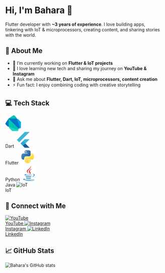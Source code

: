 # Hi, I'm Bahara 👋

Flutter developer with **~3 years of experience**. I love building apps, tinkering with IoT & microprocessors, creating content, and sharing stories with the world.  

## 🌱 About Me
- 🔭 I’m currently working on **Flutter & IoT projects**  
- 🌱 I love learning new tech and sharing my journey on **YouTube & Instagram**  
- 💬 Ask me about **Flutter, Dart, IoT, microprocessors, content creation**  
- ⚡ Fun fact: I enjoy combining coding with creative storytelling  

## 💻 Tech Stack
<p align="left">
  <img alt="Dart" src="https://raw.githubusercontent.com/devicons/devicon/master/icons/dart/dart-original.svg" width="50" height="50"/><br>Dart
  <img alt="Flutter" src="https://raw.githubusercontent.com/devicons/devicon/master/icons/flutter/flutter-original.svg" width="50" height="50"/><br>Flutter
  <img alt="Python" src="https://raw.githubusercontent.com/devicons/devicon/master/icons/python/python-original.svg" width="50" height="50"/><br>Python
  <img alt="Java" src="https://raw.githubusercontent.com/devicons/devicon/master/icons/java/java-original.svg" width="50" height="50"/><br>Java
  <img alt="IoT" src="https://raw.githubusercontent.com/simple-icons/simple-icons/develop/icons/arduino.svg" width="50" height="50"/><br>IoT
</p>

## 📱 Connect with Me
<p align="left">
  <a href="https://www.youtube.com/channel/UC5-TDS43ukQKaT0WLUonkZA" target="_blank">
    <img alt="YouTube" src="https://cdn.jsdelivr.net/npm/simple-icons@v10/icons/youtube.svg" width="50" height="50"/><br>YouTube
  </a>
  <a href="https://www.instagram.com/bahara.code.craft/profilecard/" target="_blank">
    <img alt="Instagram" src="https://cdn.jsdelivr.net/npm/simple-icons@v10/icons/instagram.svg" width="50" height="50"/><br>Instagram
  </a>
  <a href="https://www.linkedin.com/in/baharehkeivani/" target="_blank">
    <img alt="LinkedIn" src="https://cdn.jsdelivr.net/npm/simple-icons@v10/icons/linkedin.svg" width="50" height="50"/><br>LinkedIn
  </a>
</p>

## 📈 GitHub Stats
![Bahara's GitHub stats](https://github-readme-stats.vercel.app/api?username=your-username&show_icons=true&hide_border=true&count_private=true&theme=radical)
